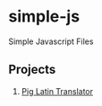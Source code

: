 # simple-js
Simple Javascript Files

## Projects
1. [Pig Latin Translator](https://melonoia.github.io/simple-js/pigLatin)
